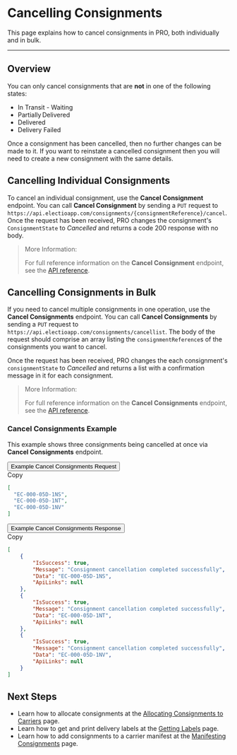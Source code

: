 # Cancelling Consignments

This page explains how to cancel consignments in PRO, both individually and in bulk.

---

## Overview

You can only cancel consignments that are **not** in one of the following states:

* In Transit - Waiting 
* Partially Delivered 
* Delivered 
* Delivery Failed

Once a consignment has been cancelled, then no further changes can be made to it. If you want to reinstate a cancelled consignment then you will need to create a new consignment with the same details.

## Cancelling Individual Consignments

To cancel an individual consignment, use the **Cancel Consignment** endpoint. You can call **Cancel Consignment** by sending a `PUT` request to `https://api.electioapp.com/consignments/{consignmentReference}/cancel`. Once the request has been received, PRO changes the consignment's `ConsignmentState` to _Cancelled_ and returns a code 200 response with no body.

> <span class="note-header">More Information:</span>
>
> For full reference information on the **Cancel Consignment** endpoint, see the <a href="https://docs.electioapp.com/#/api/CancelConsignment">API reference</a>.

## Cancelling Consignments in Bulk

If you need to cancel multiple consignments in one operation, use the **Cancel Consignments** endpoint. You can call **Cancel Consignments** by sending a `PUT` request to `https://api.electioapp.com/consignments/cancellist`. The body of the request should comprise an array listing the `consignmentReference`s of the consignments you want to cancel.

Once the request has been received, PRO changes the each consignment's `consignmentState` to _Cancelled_ and returns a list with a confirmation message in it for each consignment.

> <span class="note-header">More Information:</span>
>
> For full reference information on the **Cancel Consignments** endpoint, see the <a href="https://docs.electioapp.com/#/api/CancelConsignments">API reference</a>.

### Cancel Consignments Example

This example shows three consignments being cancelled at once via **Cancel Consignments** endpoint.

<div class="tab">
    <button class="staticTabButton">Example Cancel Consignments Request</button>
    <div class="copybutton" onclick="CopyToClipboard(this, 'cancelConsRequest')"><span class='glyphicon glyphicon-copy'></span><span class='copy'>Copy</span></div>
</div>

<div id="cancelConsRequest" class="staticTabContent" onclick="CopyToClipboard(this, 'cancelConsRequest')">

```json
[
  "EC-000-05D-1NS",
  "EC-000-05D-1NT",
  "EC-000-05D-1NV"
]
```
</div>

<div class="tab">
    <button class="staticTabButton">Example Cancel Consignments Response</button>
    <div class="copybutton" onclick="CopyToClipboard(this, 'cancelConsResponse')"><span class='glyphicon glyphicon-copy'></span><span class='copy'>Copy</span></div>
</div>

<div id="cancelConsResponse" class="staticTabContent" onclick="CopyToClipboard(this, 'cancelConsResponse')">

```json
[
    {
        "IsSuccess": true,
        "Message": "Consignment cancellation completed successfully",
        "Data": "EC-000-05D-1NS",
        "ApiLinks": null
    },
    {
        "IsSuccess": true,
        "Message": "Consignment cancellation completed successfully",
        "Data": "EC-000-05D-1NT",
        "ApiLinks": null
    },
    {
        "IsSuccess": true,
        "Message": "Consignment cancellation completed successfully",
        "Data": "EC-000-05D-1NV",
        "ApiLinks": null
    }
]
```
</div>

## Next Steps

* Learn how to allocate consignments at the [Allocating Consignments to Carriers](/api/help/allocating_consignments_to_carriers.html) page.
* Learn how to get and print delivery labels at the [Getting Labels](/api/help/getting_labels.html) page.
* Learn how to add consignments to a carrier manifest at the [Manifesting Consignments](/api/help/manifesting_consignments.html) page.

<script src="../../scripts/requesttabs.js"></script>
<script src="../../scripts/responsetabs.js"></script>
<script src="../../scripts/copy.js"></script>
